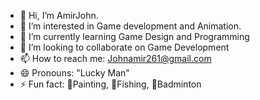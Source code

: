 - 👋 Hi, I’m AmirJohn.
- 👀 I’m interested in Game development and Animation.
- 🌱 I’m currently learning Game Design and Programming
- 💞️ I’m looking to collaborate on Game Development
- 📫 How to reach me: Johnamir261@gmail.com
- 😄 Pronouns: "Lucky Man"
- ⚡ Fun fact: 🎨Painting, 🎣Fishing, 🏸Badminton

<!---
Tom093076/Tom093076 is a ✨ special ✨ repository because its `README.md` (this file) appears on your GitHub profile.
You can click the Preview link to take a look at your changes.
--->
